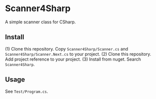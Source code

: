 # Scanner4Sharp
A simple scanner class for CSharp.

## Install
(1) Clone this repository. Copy `Scanner4Sharp/Scanner.cs` and `Scanner4Sharp/Scanner.Next.cs` to your project.
(2) Clone this repository. Add project reference to your project.
(3) Install from nuget. Search `Scanner4Sharp`.

## Usage
See `Test/Program.cs`.

